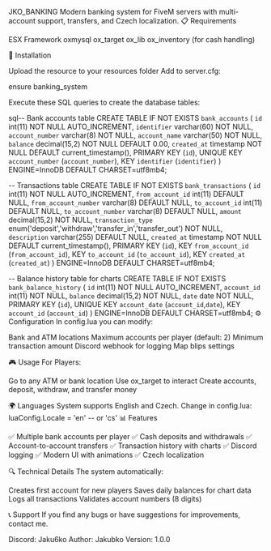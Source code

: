 JKO_BANKING
Modern banking system for FiveM servers with multi-account support, transfers, and Czech localization.
📋 Requirements

ESX Framework
oxmysql
ox_target
ox_lib
ox_inventory (for cash handling)

🔧 Installation

Upload the resource to your resources folder
Add to server.cfg:

ensure banking_system

Execute these SQL queries to create the database tables:

sql-- Bank accounts table
CREATE TABLE IF NOT EXISTS `bank_accounts` (
  `id` int(11) NOT NULL AUTO_INCREMENT,
  `identifier` varchar(60) NOT NULL,
  `account_number` varchar(8) NOT NULL,
  `account_name` varchar(50) NOT NULL,
  `balance` decimal(15,2) NOT NULL DEFAULT 0.00,
  `created_at` timestamp NOT NULL DEFAULT current_timestamp(),
  PRIMARY KEY (`id`),
  UNIQUE KEY `account_number` (`account_number`),
  KEY `identifier` (`identifier`)
) ENGINE=InnoDB DEFAULT CHARSET=utf8mb4;

-- Transactions table
CREATE TABLE IF NOT EXISTS `bank_transactions` (
  `id` int(11) NOT NULL AUTO_INCREMENT,
  `from_account_id` int(11) DEFAULT NULL,
  `from_account_number` varchar(8) DEFAULT NULL,
  `to_account_id` int(11) DEFAULT NULL,
  `to_account_number` varchar(8) DEFAULT NULL,
  `amount` decimal(15,2) NOT NULL,
  `transaction_type` enum('deposit','withdraw','transfer_in','transfer_out') NOT NULL,
  `description` varchar(255) DEFAULT NULL,
  `created_at` timestamp NOT NULL DEFAULT current_timestamp(),
  PRIMARY KEY (`id`),
  KEY `from_account_id` (`from_account_id`),
  KEY `to_account_id` (`to_account_id`),
  KEY `created_at` (`created_at`)
) ENGINE=InnoDB DEFAULT CHARSET=utf8mb4;

-- Balance history table for charts
CREATE TABLE IF NOT EXISTS `bank_balance_history` (
  `id` int(11) NOT NULL AUTO_INCREMENT,
  `account_id` int(11) NOT NULL,
  `balance` decimal(15,2) NOT NULL,
  `date` date NOT NULL,
  PRIMARY KEY (`id`),
  UNIQUE KEY `account_date` (`account_id`,`date`),
  KEY `account_id` (`account_id`)
) ENGINE=InnoDB DEFAULT CHARSET=utf8mb4;
⚙️ Configuration
In config.lua you can modify:

Bank and ATM locations
Maximum accounts per player (default: 2)
Minimum transaction amount
Discord webhook for logging
Map blips settings

🎮 Usage
For Players:

Go to any ATM or bank location
Use ox_target to interact
Create accounts, deposit, withdraw, and transfer money

🌍 Languages
System supports English and Czech. Change in config.lua:
luaConfig.Locale = 'en' -- or 'cs'
📊 Features

✅ Multiple bank accounts per player
✅ Cash deposits and withdrawals
✅ Account-to-account transfers
✅ Transaction history with charts
✅ Discord logging
✅ Modern UI with animations
✅ Czech localization

🔍 Technical Details
The system automatically:

Creates first account for new players
Saves daily balances for chart data
Logs all transactions
Validates account numbers (8 digits)

📞 Support
If you find any bugs or have suggestions for improvements, contact me.

Discord: Jaku6ko
Author: Jakubko
Version: 1.0.0